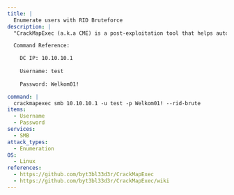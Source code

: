 ```yaml
---
title: |
  Enumerate users with RID Bruteforce
description: |
  "CrackMapExec (a.k.a CME) is a post-exploitation tool that helps automate assessing the security of large Active Directory networks." - https://github.com/byt3bl33d3r/CrackMapExec/wiki. This command will enumerate domain groups, local groups, logged on users, relative identifiers (RIDs), sessions, domain users, SMB shares/permissions, and get the domain password policy. 

  Command Reference:

  	DC IP: 10.10.10.1
 
  	Username: test
 
  	Password: Welkom01!

command: |
  crackmapexec smb 10.10.10.1 -u test -p Welkom01! --rid-brute
items:
  - Username
  - Password
services:
  - SMB
attack_types:
  - Enumeration
OS:
  - Linux
references:
  - https://github.com/byt3bl33d3r/CrackMapExec
  - https://github.com/byt3bl33d3r/CrackMapExec/wiki
---
```

